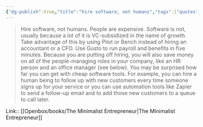 ```yaml
---
{"dg-publish":true,"title":"hire software, not humans","tags":["quotes"],"date":"2024-04-15T09:49:19+03:00","modified_at":"2024-07-25T11:34:13+03:00","aliases":"hire software, not humans","dg-path":"/quotes/202404150950.md","permalink":"/quotes/202404150950/","dgPassFrontmatter":true}
---
```



> Hire software, not humans. People are expensive. Software is not, usually because a lot of it is VC-subsidized in the name of growth. Take advantage of this by using Pilot or Bench instead of hiring an accountant or a CFO. Use Gusto to run payroll and benefits in five minutes. Because you are putting off hiring, you will also save money on all of the people-managing roles in your company, like an HR person and an office manager (see below). You may be surprised how far you can get with cheap software tools. For example, you can hire a human being to follow up with new customers every time someone signs up for your service or you can use automation tools like Zapier to send a follow-up email and to add those new customers to a queue to call later.

Link:: [[Openbox/books/The Minimalist Entrepreneur\|The Minimalist Entrepreneur]]
